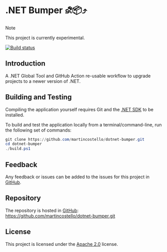 # .NET Bumper ⛐📦⤴️

> [!NOTE]
> This project is currently experimental.

<!--
[![NuGet][package-badge]][package-download]
-->

[![Build status][build-badge]][build-status]
<!--
[![codecov][coverage-badge]][coverage-report]
[![OpenSSF Scorecard][scorecard-badge]][scorecard-report]
-->

## Introduction

A .NET Global Tool and GitHub Action re-usable workflow to upgrade projects to a newer version of .NET.

## Building and Testing

Compiling the application yourself requires Git and the [.NET SDK][dotnet-sdk] to be installed.

To build and test the application locally from a terminal/command-line, run the following set of commands:

```powershell
git clone https://github.com/martincostello/dotnet-bumper.git
cd dotnet-bumper
./build.ps1
```

## Feedback

Any feedback or issues can be added to the issues for this project in [GitHub][issues].

## Repository

The repository is hosted in [GitHub][repo]: <https://github.com/martincostello/dotnet-bumper.git>

## License

This project is licensed under the [Apache 2.0][license] license.

[build-badge]: https://github.com/martincostello/dotnet-bumper/workflows/build/badge.svg?branch=main&event=push
[build-status]: https://github.com/martincostello/dotnet-bumper/actions?query=workflow%3Abuild+branch%3Amain+event%3Apush "Continuous Integration for this project"
<!--
[coverage-badge]: https://codecov.io/gh/martincostello/dotnet-bumper/branch/main/graph/badge.svg
[coverage-report]: https://codecov.io/gh/martincostello/dotnet-bumper "Code coverage report for this project"
-->
[dotnet-sdk]: https://dotnet.microsoft.com/download "Download the .NET SDK"
[issues]: https://github.com/martincostello/dotnet-bumper/issues "Issues for this project on GitHub.com"
[license]: https://www.apache.org/licenses/LICENSE-2.0.txt "The Apache 2.0 license"
<!--
[package-badge]: https://buildstats.info/nuget/MartinCostello.DotNetBumper?includePreReleases=true
[package-download]: https://www.nuget.org/packages/MartinCostello.DotNetBumper "Download dotnet-bumper from NuGet"
-->
[repo]: https://github.com/martincostello/dotnet-bumper "This project on GitHub.com"
<!--
[scorecard-badge]: https://api.securityscorecards.dev/projects/github.com/martincostello/dotnet-bumper/badge
[scorecard-report]: https://securityscorecards.dev/viewer/?uri=github.com/martincostello/dotnet-bumper "OpenSSF Scorecard for this project"
-->
